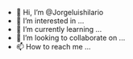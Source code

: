 - 👋 Hi, I’m @Jorgeluishilario
- 👀 I’m interested in ...
- 🌱 I’m currently learning ...
- 💞️ I’m looking to collaborate on ...
- 📫 How to reach me ...

<!---
Jorgeluishilario/Jorgeluishilario is a ✨ special ✨ repository because its `README.md` (this file) appears on your GitHub profile.
You can click the Preview link to take a look at your changes.
--->
